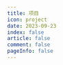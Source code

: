 ```yaml
---
title: 项目
icon: project
date: 2023-09-23
index: false
article: false
comment: false
pageInfo: false
---
```

<AutoCatalog />